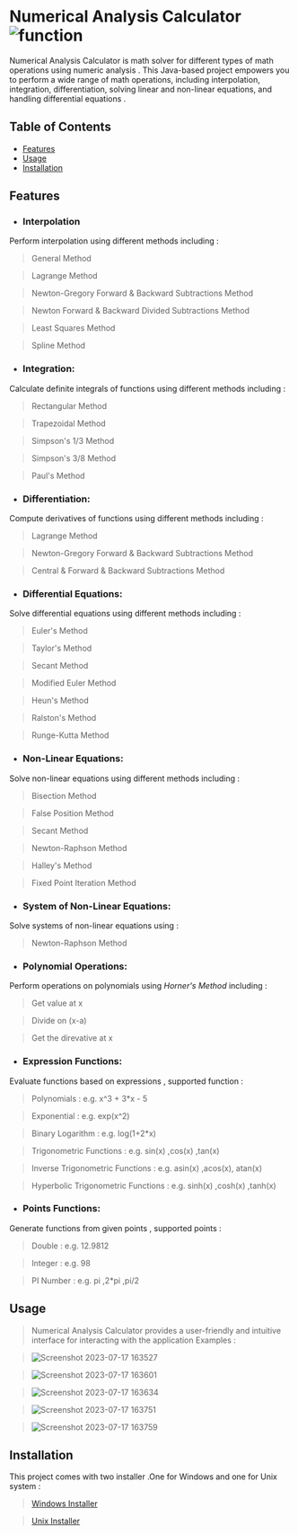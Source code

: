 # Numerical Analysis Calculator  ![function](https://github.com/Abdalrahman-Alhamod/Numeric-Calc/assets/137921143/972b0760-690b-41b7-acd6-b4cb9ed9a317)

Numerical Analysis Calculator is math solver for different types of math operations using numeric analysis . This Java-based project empowers you to perform a wide range of math operations, including interpolation, integration, differentiation, solving linear and non-linear equations, and handling differential equations .

## Table of Contents
- [Features](#features)
- [Usage](#usage)
- [Installation](#installation)

## Features

- ### **Interpolation**
 Perform interpolation using different methods including :

> General Method

> Lagrange Method

> Newton-Gregory Forward & Backward Subtractions Method

> Newton Forward & Backward Divided Subtractions Method

> Least Squares Method

> Spline Method

- ### **Integration**:
Calculate definite integrals of functions using different methods including :

> Rectangular Method

> Trapezoidal Method

> Simpson's 1/3 Method

> Simpson's 3/8 Method

> Paul's Method

- ### **Differentiation**: 
Compute derivatives of functions using different methods including :

> Lagrange Method

> Newton-Gregory Forward & Backward Subtractions Method

> Central & Forward & Backward Subtractions Method

- ### **Differential Equations**: 
Solve differential  equations using different methods including :

> Euler's Method

> Taylor's Method

> Secant Method

> Modified Euler Method

> Heun's Method

> Ralston's Method

> Runge-Kutta Method

- ### **Non-Linear Equations**: 
Solve non-linear equations using different methods including :

> Bisection Method

> False Position Method

> Secant Method

> Newton-Raphson Method

> Halley's Method

> Fixed Point Iteration Method

- ### **System of Non-Linear Equations**: 
Solve systems of non-linear equations using :

> Newton-Raphson Method

- ### **Polynomial Operations**: 
Perform operations on polynomials using _Horner's Method_  including :

> Get value at x

> Divide on (x-a)

> Get the direvative at x

- ### **Expression Functions**:
Evaluate functions based on expressions , supported function :

> Polynomials : e.g. x^3 + 3*x - 5

> Exponential : e.g. exp(x^2)

> Binary Logarithm : e.g. log(1+2*x)

> Trigonometric Functions : e.g. sin(x) ,cos(x) ,tan(x)

> Inverse Trigonometric Functions : e.g. asin(x) ,acos(x), atan(x)

> Hyperbolic Trigonometric Functions : e.g. sinh(x) ,cosh(x) ,tanh(x)

- ### **Points Functions**:
 Generate functions from given points , supported points :
 
 > Double : e.g. 12.9812
 
> Integer : e.g. 98

> PI Number : e.g. pi ,2*pi ,pi/2

## Usage
> Numerical Analysis Calculator provides a user-friendly and intuitive interface for interacting with the application Examples :

> ![Screenshot 2023-07-17 163527](https://github.com/Abdalrahman-Alhamod/Numeric-Calc/assets/137921143/76a6b8e5-1018-44b7-ad06-44d91a5a4c40)

> ![Screenshot 2023-07-17 163601](https://github.com/Abdalrahman-Alhamod/Numeric-Calc/assets/137921143/a1eeb5c5-0bfb-425d-97db-755d9a585de7)

> ![Screenshot 2023-07-17 163634](https://github.com/Abdalrahman-Alhamod/Numeric-Calc/assets/137921143/a90c670f-f647-4fd0-adac-c4812661546f)

> ![Screenshot 2023-07-17 163751](https://github.com/Abdalrahman-Alhamod/Numeric-Calc/assets/137921143/c8f424d8-df9a-4146-956c-a7179302aadd)

> ![Screenshot 2023-07-17 163759](https://github.com/Abdalrahman-Alhamod/Numeric-Calc/assets/137921143/38ef1101-177c-46ae-b3fd-b0f458cf67c0)



## Installation
This project comes with two installer .One for Windows and one for Unix system :

> [Windows Installer](https://github.com/Abdalrahman-Alhamod/Numeric-Calc/releases/download/v2.0.0/Numerical_Analysis_Calculator_Windows_Installer.exe)

> [Unix Installer](https://github.com/Abdalrahman-Alhamod/Numeric-Calc/releases/download/v2.0.0/Numerical_Analysis_Calculator_Unix_Installer.sh)
